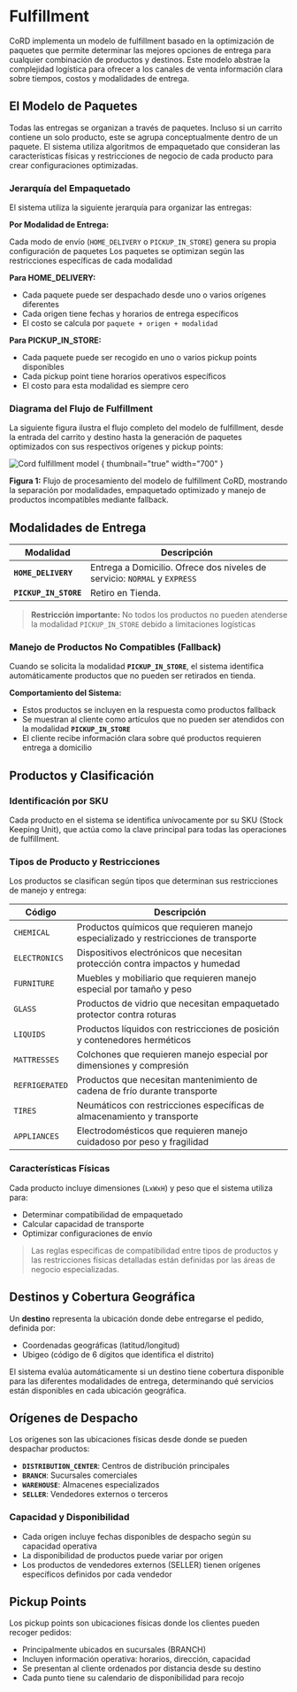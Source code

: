 # Fulfillment

CoRD implementa un modelo de fulfillment basado en la optimización de paquetes que permite determinar las
mejores opciones de entrega para cualquier combinación de productos y destinos. Este modelo abstrae la complejidad
logística para ofrecer a los canales de venta información clara sobre tiempos, costos y modalidades de entrega.

## El Modelo de Paquetes

Todas las entregas se organizan a través de paquetes. Incluso si un carrito contiene un solo producto, este se
agrupa conceptualmente dentro de un paquete. El sistema utiliza algoritmos de empaquetado que consideran las
características físicas y restricciones de negocio de cada producto para crear configuraciones optimizadas.

### Jerarquía del Empaquetado

El sistema utiliza la siguiente jerarquía para organizar las entregas:

**Por Modalidad de Entrega:**

Cada modo de envío (`HOME_DELIVERY` o `PICKUP_IN_STORE`) genera su propia configuración de paquetes
Los paquetes se optimizan según las restricciones específicas de cada modalidad

**Para HOME_DELIVERY:**

* Cada paquete puede ser despachado desde uno o varios orígenes diferentes
* Cada origen tiene fechas y horarios de entrega específicos
* El costo se calcula por `paquete + origen + modalidad`

**Para PICKUP_IN_STORE:**

* Cada paquete puede ser recogido en uno o varios pickup points disponibles
* Cada pickup point tiene horarios operativos específicos
* El costo para esta modalidad es siempre cero

### Diagrama del Flujo de Fulfillment

La siguiente figura ilustra el flujo completo del modelo de fulfillment, desde la entrada del carrito y destino hasta la
generación de paquetes optimizados con sus respectivos orígenes y pickup points:

![Cord fulfillment model](cord_fulfillment_model.png) { thumbnail="true" width="700" }

**Figura 1:** Flujo de procesamiento del modelo de fulfillment CoRD, mostrando la separación por modalidades,
empaquetado optimizado y manejo de productos incompatibles mediante fallback.

## Modalidades de Entrega

| Modalidad             | Descripción                                                               |
|-----------------------|---------------------------------------------------------------------------|
| **`HOME_DELIVERY`**   | Entrega a Domicilio. Ofrece dos niveles de servicio: `NORMAL` y `EXPRESS` |
| **`PICKUP_IN_STORE`** | Retiro en Tienda.                                                         |

> **Restricción importante:** No todos los productos no pueden atenderse la modalidad `PICKUP_IN_STORE` debido a
> limitaciones logísticas

### Manejo de Productos No Compatibles (Fallback)

Cuando se solicita la modalidad **`PICKUP_IN_STORE`**, el sistema identifica automáticamente productos que no pueden ser
retirados en tienda.

**Comportamiento del Sistema:**

* Estos productos se incluyen en la respuesta como productos fallback
* Se muestran al cliente como artículos que no pueden ser atendidos con la modalidad **`PICKUP_IN_STORE`**
* El cliente recibe información clara sobre qué productos requieren entrega a domicilio

## Productos y Clasificación

### Identificación por SKU

Cada producto en el sistema se identifica unívocamente por su SKU (Stock Keeping Unit), que actúa como la clave
principal para todas las operaciones de fulfillment.

### Tipos de Producto y Restricciones

Los productos se clasifican según tipos que determinan sus restricciones de manejo y entrega:

| Código         | Descripción                                                                         |
|----------------|-------------------------------------------------------------------------------------|
| `CHEMICAL`     | Productos químicos que requieren manejo especializado y restricciones de transporte |
| `ELECTRONICS`  | Dispositivos electrónicos que necesitan protección contra impactos y humedad        |
| `FURNITURE`    | Muebles y mobiliario que requieren manejo especial por tamaño y peso                |
| `GLASS`        | Productos de vidrio que necesitan empaquetado protector contra roturas              |
| `LIQUIDS`      | Productos líquidos con restricciones de posición y contenedores herméticos          |
| `MATTRESSES`   | Colchones que requieren manejo especial por dimensiones y compresión                |
| `REFRIGERATED` | Productos que necesitan mantenimiento de cadena de frío durante transporte          |
| `TIRES`        | Neumáticos con restricciones específicas de almacenamiento y transporte             |
| `APPLIANCES`   | Electrodomésticos que requieren manejo cuidadoso por peso y fragilidad              |

### Características Físicas

Cada producto incluye dimensiones (`LxWxH`) y peso que el sistema utiliza para:

* Determinar compatibilidad de empaquetado
* Calcular capacidad de transporte
* Optimizar configuraciones de envío

> Las reglas específicas de compatibilidad entre tipos de productos y las restricciones físicas detalladas están
> definidas por las áreas de negocio especializadas.

## Destinos y Cobertura Geográfica

Un **destino** representa la ubicación donde debe entregarse el pedido, definida por:

* Coordenadas geográficas (latitud/longitud)
* Ubigeo (código de 6 dígitos que identifica el distrito)

El sistema evalúa automáticamente si un destino tiene cobertura disponible para las diferentes modalidades de entrega,
determinando qué servicios están disponibles en cada ubicación geográfica.

## Orígenes de Despacho

Los orígenes son las ubicaciones físicas desde donde se pueden despachar productos:

* **`DISTRIBUTION_CENTER`**: Centros de distribución principales
* **`BRANCH`**: Sucursales comerciales
* **`WAREHOUSE`**: Almacenes especializados
* **`SELLER`**: Vendedores externos o terceros

### Capacidad y Disponibilidad

* Cada origen incluye fechas disponibles de despacho según su capacidad operativa
* La disponibilidad de productos puede variar por origen
* Los productos de vendedores externos (SELLER) tienen orígenes específicos definidos por cada vendedor

## Pickup Points

Los pickup points son ubicaciones físicas donde los clientes pueden recoger pedidos:

* Principalmente ubicados en sucursales (BRANCH)
* Incluyen información operativa: horarios, dirección, capacidad
* Se presentan al cliente ordenados por distancia desde su destino
* Cada punto tiene su calendario de disponibilidad para recojo

